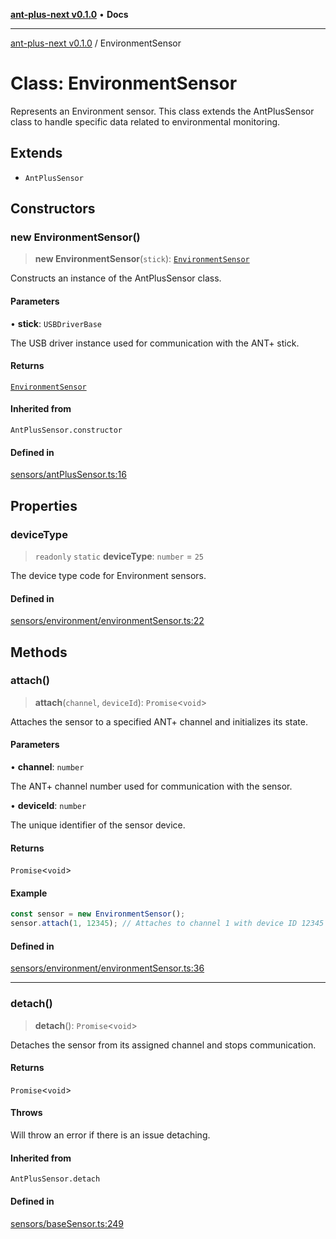 [**ant-plus-next v0.1.0**](../README.md) • **Docs**

***

[ant-plus-next v0.1.0](../README.md) / EnvironmentSensor

# Class: EnvironmentSensor

Represents an Environment sensor.
This class extends the AntPlusSensor class to handle specific data related to environmental monitoring.

## Extends

- `AntPlusSensor`

## Constructors

### new EnvironmentSensor()

> **new EnvironmentSensor**(`stick`): [`EnvironmentSensor`](EnvironmentSensor.md)

Constructs an instance of the AntPlusSensor class.

#### Parameters

• **stick**: `USBDriverBase`

The USB driver instance used for communication with the ANT+ stick.

#### Returns

[`EnvironmentSensor`](EnvironmentSensor.md)

#### Inherited from

`AntPlusSensor.constructor`

#### Defined in

[sensors/antPlusSensor.ts:16](https://github.com/Benjamin-Stefan/ant-plus-next/blob/b17049a469528157a32f68083cac64e99938f880/src/sensors/antPlusSensor.ts#L16)

## Properties

### deviceType

> `readonly` `static` **deviceType**: `number` = `25`

The device type code for Environment sensors.

#### Defined in

[sensors/environment/environmentSensor.ts:22](https://github.com/Benjamin-Stefan/ant-plus-next/blob/b17049a469528157a32f68083cac64e99938f880/src/sensors/environment/environmentSensor.ts#L22)

## Methods

### attach()

> **attach**(`channel`, `deviceId`): `Promise`\<`void`\>

Attaches the sensor to a specified ANT+ channel and initializes its state.

#### Parameters

• **channel**: `number`

The ANT+ channel number used for communication with the sensor.

• **deviceId**: `number`

The unique identifier of the sensor device.

#### Returns

`Promise`\<`void`\>

#### Example

```ts
const sensor = new EnvironmentSensor();
sensor.attach(1, 12345); // Attaches to channel 1 with device ID 12345
```

#### Defined in

[sensors/environment/environmentSensor.ts:36](https://github.com/Benjamin-Stefan/ant-plus-next/blob/b17049a469528157a32f68083cac64e99938f880/src/sensors/environment/environmentSensor.ts#L36)

***

### detach()

> **detach**(): `Promise`\<`void`\>

Detaches the sensor from its assigned channel and stops communication.

#### Returns

`Promise`\<`void`\>

#### Throws

Will throw an error if there is an issue detaching.

#### Inherited from

`AntPlusSensor.detach`

#### Defined in

[sensors/baseSensor.ts:249](https://github.com/Benjamin-Stefan/ant-plus-next/blob/b17049a469528157a32f68083cac64e99938f880/src/sensors/baseSensor.ts#L249)
